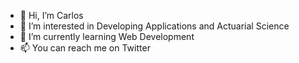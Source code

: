 - 👋 Hi, I’m Carlos
- 👀 I’m interested in Developing Applications and Actuarial Science
- 🌱 I’m currently learning Web Development
- 📫 You can reach me on Twitter 




<!---
karlzw/karlzw is a ✨ special ✨ repository because its `README.md` (this file) appears on your GitHub profile.
You can click the Preview link to take a look at your changes.
--->
